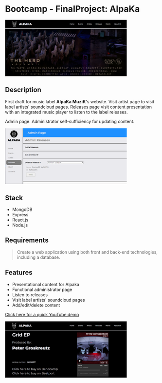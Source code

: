# Bootcamp - FinalProject: AlpaKa

<img src ="./assets/alpakapic1.png" style="width:400px">

## Description

First draft for music label **AlpaKa MuziK**'s website. Visit artist page to visit label artists' soundcloud pages. Releases page visit content presentation with an integrated music player to listen to the label releases.

Admin page. Administrator self-sufficiency for updating content.&nbsp;
&nbsp;
&nbsp;

<img src ="./assets/alpakapic6.png" style="width:400px">

## Stack

- MongoDB
- Express
- React.js
- Node.js

## Requirements

> Create a web application using both front and back-end technologies, including a database.

## Features

- Presentational content for Alpaka
- Functional administrator page
- Listen to releases
- Visit label artists' soundcloud pages
- Add/edit/delete content

[Click here for a quick YouTube demo](https://youtu.be/XR7Lpe3EkbI)

<img src ="./assets/alpakapic4.png" style="width:400px">
